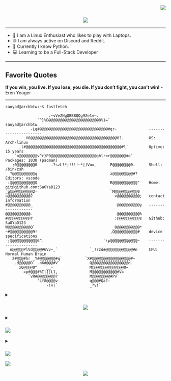 <p align="right"><img src="https://visitcount.itsvg.in/api?id=SaOYaD123&icon=0&color=0"></p>

<h3 align="center"><img src="https://readme-typing-svg.demolab.com/?lines=Hi+There!👋;I+Am+SaOYaD;A+Linux+Enthusiast🐧;A+Car+Lover🏎;&font=Poppins"></h3>

---


- 🌱 I am a Linux Enthusiast who likes to play with Laptops.
- 🌐 I am always active on Discord and Reddit.
- 💽 Currently I know Python.
- 💻 Learning to be a Full-Stack Developer

---

## Favorite Quotes
**If you win, you live. If you lose, you die. If you don’t fight, you can’t win!** - Eren Yeager

-----
```console
saoyad@archbtw:~$ fastfetch

                   .~vVeZNgQBBBQQg9Ze1v~.                   
              `^}%B@@@@@@@@@@@@@@@@@@@@@@8%}=`                saoyad@archbtw
           -Lq#@@@@@@@@@@@@@@@@@@@@@@@@@@@@@@#qr-              -----------------------
        .V0@@@@@@@@@@@@@@@@@@@@@@@@@@@@@@@@@@@@@@0?.           OS: Arch-linux
      _l#@@@@@@@@@@@@@@@@@@@@@@@@@@@@@@@@@@@@@@@@@@#l`         Uptime: 15 years
    `o@@@@@@@@v^r}P0@@@@@@@@@@@@@@@@@@@@ghlr<r@@@@@@@#o`       Packages: 1030 (pacman)
   ;0@@@@@@@@0      .?szL?*;!!!!~*|]Vox_      P@@@@@@@@0.      Shell: /bin/zsh
  ?@@@@@@@@@@q                                z@@@@@@@@@#?     Editors: vscode
 :@@@@@@@@@@@Q                                R@@@@@@@@@@@"    Home: git@github.com:SaOYaD123
_g@@@@@@@@@@2-                                `M@@@@@@@@@@0    
a@@@@@@@@@@2                                    v@@@@@@@@@@;   contact information
#@@@@@@@@@@_                                     @@@@@@@@@@y   -------------------
@@@@@@@@@@@.                                     @@@@@@@@@@%
#@@@@@@@@@@r                                    :@@@@@@@@@@s   Github: SaOYaD123
W@@@@@@@@@@Q`                                  _0@@@@@@@@@@*   
~#@@@@@@@@@@9!                                ,Q@@@@@@@@@@#    device specifications 
 ;@@@@@@@@@@@@6^.                          `\p@@@@@@@@@@@@~    ---------------------  
  n@@@@@PlVd@@@@#6Vv~_`              `_!?zd#@@@@@@@@@@@@#n     CPU: Normal Human Brain
   2#@@@#hr _Y#@@@@@@@#q`          `X#@@@@@@@@@@@@@@@@@#~      
    .d@@@@@D` .n6#@@@#V`             Q@@@@@@@@@@@@@@@@d.
      x0@@@@0^   `__-                M@@@@@@@@@@@@@@0=         
        =p#@@@#%Il]]L1,              M@@@@@@@@@@@#V=           
          `vR#@@@@@@@@?              M@@@@@@@@#Pv`             
              "Lf8@@@@v              q@@@#Qa?:                 
                  -!v|`              _?v!`                     
```


<details>
<summary><h3 align="center"><img src="https://readme-typing-svg.demolab.com/?lines=📊My+Statistics;&font=Poppins"></h3></summary>

<p align="center"><img src="https://streak-stats.demolab.com/?user=SaOYaD123&theme=tokyonight"/></p>
<p align="center"><img src="http://github-profile-summary-cards.vercel.app/api/cards/stats?username=SaOYaD123&theme=tokyonight"/></p>
<p align="center"><img src="http://github-profile-summary-cards.vercel.app/api/cards/profile-details?username=SaOYaD123&theme=tokyonight"/></p>
<p align="center"><img src="https://github-readme-activity-graph.vercel.app/graph?username=SaOYaD123&theme=tokyo-night"/></p>

</details>

<details>
<summary><h3 align="left"><img src="https://readme-typing-svg.demolab.com/?lines=🌐+Socials;&font=Poppins"></h3></summary>

[![Discord](https://img.shields.io/badge/Discord-%237289DA.svg?logo=discord&logoColor=white)](https://discord.gg/HNhjQAfq9U) 


</details>

<details>
<summary><h3 align="left"><img src="https://readme-typing-svg.demolab.com/?lines=💻+Tech+Stack;&font=Poppins"></h3></summary>

![C](https://img.shields.io/badge/c-%2300599C.svg?style=flat&logo=c&logoColor=white) 
![CSS3](https://img.shields.io/badge/css3-%231572B6.svg?style=flat&logo=css3&logoColor=white) 
![Dart](https://img.shields.io/badge/dart-%230175C2.svg?style=flat&logo=dart&logoColor=white) 
![HTML5](https://img.shields.io/badge/html5-%23E34F26.svg?style=flat&logo=html5&logoColor=white) 
![JavaScript](https://img.shields.io/badge/javascript-%23323330.svg?style=flat&logo=javascript&logoColor=%23F7DF1E) 
![Markdown](https://img.shields.io/badge/markdown-%23000000.svg?style=flat&logo=markdown&logoColor=white) 
![PowerShell](https://img.shields.io/badge/PowerShell-%235391FE.svg?style=flat&logo=powershell&logoColor=white) 
![Python](https://img.shields.io/badge/python-3670A0?style=flat&logo=python&logoColor=ffdd54) 
![Shell Script](https://img.shields.io/badge/shell_script-%23121011.svg?style=flat&logo=gnu-bash&logoColor=white) 
![Windows Terminal](https://img.shields.io/badge/Windows%20Terminal-%234D4D4D.svg?style=flat&logo=windows-terminal&logoColor=white) 
![YAML](https://img.shields.io/badge/yaml-%23ffffff.svg?style=flat&logo=yaml&logoColor=151515) 
![AWS](https://img.shields.io/badge/AWS-%23FF9900.svg?style=flat&logo=amazon-aws&logoColor=white) 
![Azure](https://img.shields.io/badge/azure-%230072C6.svg?style=flat&logo=microsoftazure&logoColor=white) 
![Google Cloud](https://img.shields.io/badge/GoogleCloud-%234285F4.svg?style=flat&logo=google-cloud&logoColor=white) 
![Cloudflare](https://img.shields.io/badge/Cloudflare-F38020?style=flat&logo=Cloudflare&logoColor=white) 
![Heroku](https://img.shields.io/badge/heroku-%23430098.svg?style=flat&logo=heroku&logoColor=white) 
![GithubPages](https://img.shields.io/badge/github%20pages-121013?style=flat&logo=github&logoColor=white) 
![Vercel](https://img.shields.io/badge/vercel-%23000000.svg?style=flat&logo=vercel&logoColor=white) 
![Astro](https://img.shields.io/badge/astro-%232C2052.svg?style=flat&logo=astro&logoColor=white) 
![Express.js](https://img.shields.io/badge/express.js-%23404d59.svg?style=flat&logo=express&logoColor=%2361DAFB) 
![Flutter](https://img.shields.io/badge/Flutter-%2302569B.svg?style=flat&logo=Flutter&logoColor=white) 
![Insomnia](https://img.shields.io/badge/Insomnia-black?style=flat&logo=insomnia&logoColor=5849BE) 
![NPM](https://img.shields.io/badge/NPM-%23CB3837.svg?style=flat&logo=npm&logoColor=white) 
![NodeJS](https://img.shields.io/badge/node.js-6DA55F?style=flat&logo=node.js&logoColor=white) 
![PNPM](https://img.shields.io/badge/pnpm-%234a4a4a.svg?style=flat&logo=pnpm&logoColor=f69220) 
![SASS](https://img.shields.io/badge/SASS-hotpink.svg?style=flat&logo=SASS&logoColor=white) 
![TailwindCSS](https://img.shields.io/badge/tailwindcss-%2338B2AC.svg?style=flat&logo=tailwind-css&logoColor=white) 
![WordPress](https://img.shields.io/badge/WordPress-%23117AC9.svg?style=flat&logo=WordPress&logoColor=white) 
![Apache](https://img.shields.io/badge/apache-%23D42029.svg?style=flat&logo=apache&logoColor=white) 
![Nginx](https://img.shields.io/badge/nginx-%23009639.svg?style=flat&logo=nginx&logoColor=white) 
![MongoDB](https://img.shields.io/badge/MongoDB-%234ea94b.svg?style=flat&logo=mongodb&logoColor=white) 
![Postgres](https://img.shields.io/badge/postgres-%23316192.svg?style=flat&logo=postgresql&logoColor=white) 
![Redis](https://img.shields.io/badge/redis-%23DD0031.svg?style=flat&logo=redis&logoColor=white) 
![Adobe](https://img.shields.io/badge/adobe-%23FF0000.svg?style=flat&logo=adobe&logoColor=white) 
![Adobe Acrobat Reader](https://img.shields.io/badge/Adobe%20Acrobat%20Reader-EC1C24.svg?style=flat&logo=Adobe%20Acrobat%20Reader&logoColor=white) 
![Adobe Illustrator](https://img.shields.io/badge/adobe%20illustrator-%23FF9A00.svg?style=flat&logo=adobe%20illustrator&logoColor=white) 
![Adobe Photoshop](https://img.shields.io/badge/adobe%20photoshop-%2331A8FF.svg?style=flat&logo=adobe%20photoshop&logoColor=white) 
![Adobe Premiere Pro](https://img.shields.io/badge/Adobe%20Premiere%20Pro-9999FF.svg?style=flat&logo=Adobe%20Premiere%20Pro&logoColor=white) 
![Figma](https://img.shields.io/badge/figma-%23F24E1E.svg?style=flat&logo=figma&logoColor=white) 

</details>


<img src="https://raw.githubusercontent.com/MannuVilasara/MannuVilasara/f2d01ce2f26022eba3a758b7cae35779dcea97cd/grid-snake.svg">

<p align="center"><img src="https://readme-typing-svg.demolab.com/?lines=Thanks+For+Visiting+💖;&font=Poppins"></p>

<!---
SaOYaD123/SaOYaD123 is a ✨ special ✨ repository because its `README.md` (this file) appears on your GitHub profile.
You can click the Preview link to take a look at your changes.
--->
